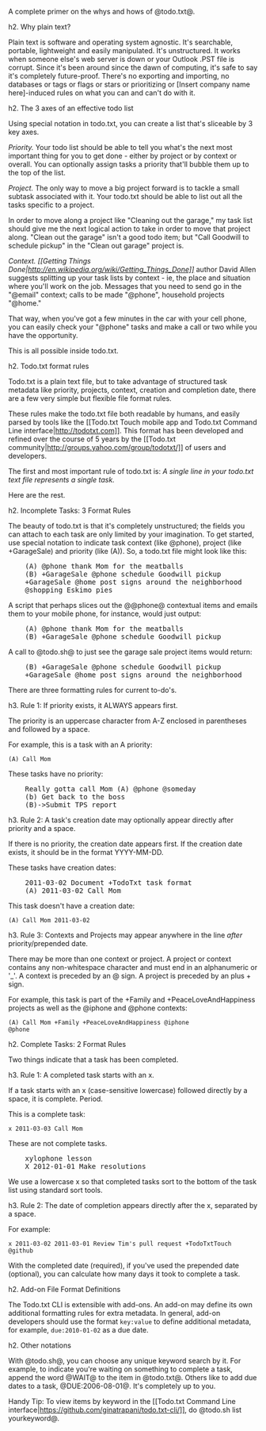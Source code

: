 A complete primer on the whys and hows of @todo.txt@.

h2. Why plain text?

Plain text is software and operating system agnostic. It's searchable, portable, lightweight and easily manipulated. It's unstructured. It works when someone else's web server is down or your Outlook .PST file is corrupt. Since it's been around since the dawn of computing, it's safe to say it's completely future-proof. There's no exporting and importing, no databases or tags or flags or stars or prioritizing or [Insert company name here]-induced rules on what you can and can't do with it.

h2. The 3 axes of an effective todo list

Using special notation in todo.txt, you can create a list that's sliceable by 3 key axes.

*Priority.* Your todo list should be able to tell you what's the next most important thing for you to get done - either by project or by context or overall. You can optionally assign tasks a priority that'll bubble them up to the top of the list.

*Project.* The only way to move a big project forward is to tackle a small subtask associated with it. Your todo.txt should be able to list out all the tasks specific to a project.

In order to move along a project like "Cleaning out the garage," my task list should give me the next logical action to take in order to move that project along. "Clean out the garage" isn't a good todo item; but "Call Goodwill to schedule pickup" in the "Clean out garage" project is.

*Context.* _[[Getting Things Done|http://en.wikipedia.org/wiki/Getting_Things_Done]]_ author David Allen suggests splitting up your task lists by context - ie, the place and situation where you'll work on the job. Messages that you need to send go in the "@email" context; calls to be made "@phone", household projects "@home."

That way, when you've got a few minutes in the car with your cell phone, you can easily check your "@phone" tasks and make a call or two while you have the opportunity.

This is all possible inside todo.txt.

h2. Todo.txt format rules

Todo.txt is a plain text file, but to take advantage of structured task metadata like priority, projects, context, creation and completion date, there are a few very simple but flexible file format rules.

These rules make the todo.txt file both readable by humans, and easily parsed by tools like the [[Todo.txt Touch mobile app and Todo.txt Command Line interface|http://todotxt.com]]. This format has been developed and refined over the course of 5 years by the [[Todo.txt community|http://groups.yahoo.com/group/todotxt/]] of users and developers.

The first and most important rule of todo.txt is: *_A single line in your todo.txt text file represents a single task._*

Here are the rest.

h2. Incomplete Tasks: 3 Format Rules

The beauty of todo.txt is that it's completely unstructured; the fields you can attach to each task are only limited by your imagination. To get started, use special notation to indicate task context (like @phone), project (like +GarageSale) and priority (like (A)). So, a todo.txt file might look like this:

<pre>
    (A) @phone thank Mom for the meatballs
    (B) +GarageSale @phone schedule Goodwill pickup
    +GarageSale @home post signs around the neighborhood
    @shopping Eskimo pies
</pre>

A script that perhaps slices out the @@phone@ contextual items and emails them to your mobile phone, for instance, would just output:

<pre>
    (A) @phone thank Mom for the meatballs
    (B) +GarageSale @phone schedule Goodwill pickup
</pre>

A call to @todo.sh@ to just see the garage sale project items would return:

<pre>
    (B) +GarageSale @phone schedule Goodwill pickup
    +GarageSale @home post signs around the neighborhood
</pre>


There are three formatting rules for current to-do's.

h3. Rule 1: If priority exists, it ALWAYS appears first. 

The priority is an uppercase character from A-Z enclosed in parentheses and followed by a space.

For example, this is a task with an A priority:

<code>(A) Call Mom</code>

These tasks have no priority:

<pre>
    Really gotta call Mom (A) @phone @someday
    (b) Get back to the boss
    (B)->Submit TPS report
</pre>

h3. Rule 2: A task's creation date may optionally appear directly after priority and a space.

If there is no priority, the creation date appears first. If the creation date exists, it should be in the format YYYY-MM-DD.

These tasks have creation dates:

<pre>
    2011-03-02 Document +TodoTxt task format
    (A) 2011-03-02 Call Mom
</pre>

This task doesn't have a creation date:

<code>(A) Call Mom 2011-03-02</code>
 
h3. Rule 3: Contexts and Projects may appear anywhere in the line _after_ priority/prepended date.

There may be more than one context or project. A project or context contains any non-whitespace character and must end
in an alphanumeric or '_'. A context is preceded by an @ sign. A project is preceded by an plus + sign.

For example, this task is part of the +Family and +PeaceLoveAndHappiness projects as well as the @iphone and @phone contexts:

<code>(A) Call Mom +Family +PeaceLoveAndHappiness @iphone @phone</code>

h2. Complete Tasks: 2 Format Rules

Two things indicate that a task has been completed.

h3. Rule 1: A completed task starts with an x.

If a task starts with an x (case-sensitive lowercase) followed directly by a space, it is complete. Period.

This is a complete task:

<code>x 2011-03-03 Call Mom</code>

These are not complete tasks.

<pre>
    xylophone lesson
    X 2012-01-01 Make resolutions
</pre>

We use a lowercase x so that completed tasks sort to the bottom of the task list using standard sort tools.

h3. Rule 2: The date of completion appears directly after the x, separated by a space.

For example:

<code>x 2011-03-02 2011-03-01 Review Tim's pull request +TodoTxtTouch @github</code>

With the completed date (required), if you've used the prepended date (optional), you can calculate how many days it took to complete a task. 

h2. Add-on File Format Definitions

The Todo.txt CLI is extensible with add-ons. An add-on may define its own additional formatting rules for extra metadata. In general, add-on developers should use the format <code>key:value</code> to define additional metadata, for example, <code>due:2010-01-02</code> as a due date.

h2. Other notations

With @todo.sh@, you can choose any unique keyword search by it. For example, to indicate you're waiting on something to complete a task, append the word @WAIT@ to the item in @todo.txt@. Others like to add due dates to a task, @DUE:2006-08-01@. It's completely up to you. 

Handy Tip: To view items by keyword in the [[Todo.txt Command Line interface|https://github.com/ginatrapani/todo.txt-cli/]], do @todo.sh list yourkeyword@.

